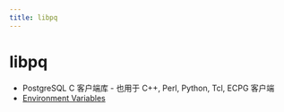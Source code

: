 ```yaml
---
title: libpq
---
```


# libpq
* PostgreSQL C 客户端库 - 也用于 C++, Perl, Python, Tcl, ECPG 客户端
* [Environment Variables](https://www.postgresql.org/docs/current/libpq-envars.html)

